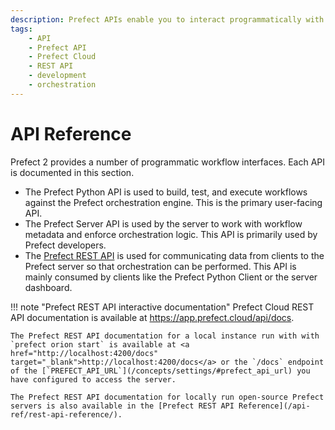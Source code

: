 ```yaml
---
description: Prefect APIs enable you to interact programmatically with flows, deployments, the REST API, and Prefect Cloud.
tags:
    - API
    - Prefect API
    - Prefect Cloud
    - REST API
    - development
    - orchestration
---
```


# API Reference

Prefect 2 provides a number of programmatic workflow interfaces. Each API is documented in this section. 

- The Prefect Python API is used to build, test, and execute workflows against the Prefect orchestration engine. This is the primary user-facing API.
- The Prefect Server API is used by the server to work with workflow metadata and enforce orchestration logic. This API is primarily used by Prefect developers.
- The [Prefect REST API](/api-ref/rest-api/) is used for communicating data from clients to the Prefect server so that orchestration can be performed. This API is mainly consumed by clients like the Prefect Python Client or the server dashboard.

!!! note "Prefect REST API interactive documentation"
    Prefect Cloud REST API documentation is available at <a href="https://app.prefect.cloud/api/docs" target="_blank">https://app.prefect.cloud/api/docs</a>.

    The Prefect REST API documentation for a local instance run with with `prefect orion start` is available at <a href="http://localhost:4200/docs" target="_blank">http://localhost:4200/docs</a> or the `/docs` endpoint of the [`PREFECT_API_URL`](/concepts/settings/#prefect_api_url) you have configured to access the server.

    The Prefect REST API documentation for locally run open-source Prefect servers is also available in the [Prefect REST API Reference](/api-ref/rest-api-reference/).
